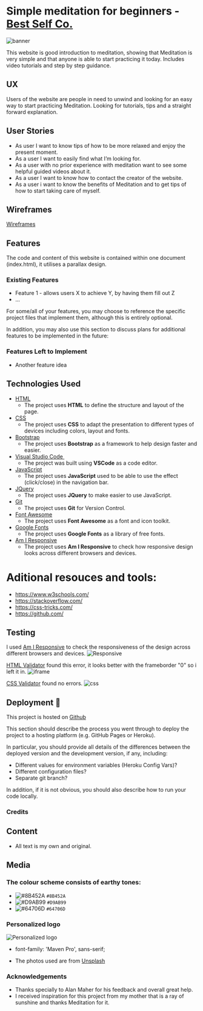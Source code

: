 # Simple meditation for beginners - [Best Self Co.](https://miadublin.github.io/1stmilestone)


![banner](https://user-images.githubusercontent.com/54308513/67994830-41e24d80-fc3f-11e9-984c-2ab797c86fec.png)


This website is good introduction to meditation, showing that Meditation is very simple and that anyone is able to start practicing it today.
Includes video tutorials and step by step guidance.

## UX
 
Users of the website are people in need to unwind and looking for an easy way to start practicing Meditation. Looking for tutorials, tips and a straight forward explanation.

## User Stories

- As user I want to know tips of how to be more relaxed and enjoy the present moment.
- As a user I want to easily find what I’m looking for.
- As a user with no prior experience with meditation want to see some helpful guided videos about it.
- As a user I want to know how to contact the creator of the website.	
- As a user i want to know the benefits of Meditation and to get tips of how to start taking care of myself.

## Wireframes

[Wireframes](https://github.com/miadublin/1stmilestone/tree/master/wireframes)

## Features

The code and content of this website is contained within one document (index.html), it utilises a parallax design.


### Existing Features
- Feature 1 - allows users X to achieve Y, by having them fill out Z
- ...

For some/all of your features, you may choose to reference the specific project files that implement them, although this is entirely optional.

In addition, you may also use this section to discuss plans for additional features to be implemented in the future:

### Features Left to Implement
- Another feature idea

## Technologies Used

- [HTML](https://en.wikipedia.org/wiki/HTML)
    - The project uses **HTML** to define the structure and layout of the page.
- [CSS](https://en.wikipedia.org/wiki/Cascading_Style_Sheets)
    - The project uses **CSS** to adapt the presentation to different types of devices including colors, layout and fonts.
- [Bootstrap](https://getbootstrap.com)
    - The project uses **Bootstrap** as a framework to help design faster and easier.
- [Visual Studio Code ](https://code.visualstudio.com)
    - The project was built using **VSCode** as a code editor.
- [JavaScript](https://www.javascript.com)
    - The project uses **JavaScript** used to be able to use the effect (click/close) in the navigation bar.
- [JQuery](https://jquery.com)
    - The project uses **JQuery** to make easier to use JavaScript.
- [Git](https://git-scm.com)
    - The project uses **Git** for Version Control.
- [Font Awesome](https://fontawesome.com)
    - The project uses **Font Awesome** as a font and icon toolkit.
- [Google Fonts](https://fonts.google.com)
    - The project uses **Google Fonts** as a library of free fonts.
- [Am I Responsive](http://ami.responsivedesign.is/)
    - The project uses **Am I Responsive** to check how responsive design looks across different browsers and devices.

# Aditional resouces and tools:
- https://www.w3schools.com/
- https://stackoverflow.com/
- https://css-tricks.com/
- https://github.com/
   
## Testing

I used [Am I Responsive](http://ami.responsivedesign.is/) to check the responsiveness of the design across different browsers and devices.
![Responsive](https://user-images.githubusercontent.com/54308513/67994382-e4e59800-fc3c-11e9-8607-6cc2485caf01.png)

[HTML Validator](https://validator.w3.org/) found this error, it looks better with the frameborder "0" so i left it in.
![iframe](https://user-images.githubusercontent.com/54308513/67995588-18c3bc00-fc43-11e9-8772-cb9a8ba7a842.png)

[CSS Validator](https://jigsaw.w3.org/css-validator) found no errors. 
![css](https://user-images.githubusercontent.com/54308513/67995697-b0290f00-fc43-11e9-98ba-a492f5cbbfc9.png)


## Deployment 🚀

This project is hosted on [Github](https://github.com/miadublin/1stmilestone)


This section should describe the process you went through to deploy the project to a hosting platform (e.g. GitHub Pages or Heroku).

In particular, you should provide all details of the differences between the deployed version and the development version, if any, including:
- Different values for environment variables (Heroku Config Vars)?
- Different configuration files?
- Separate git branch?

In addition, if it is not obvious, you should also describe how to run your code locally.


### Credits

## Content
- All text is my own and original.

## Media

### The colour scheme consists of earthy tones: 

- ![#8B452A](https://placehold.it/15/8B452A/000000?text=+) `#8B452A`
- ![#D9AB99](https://placehold.it/15/D9AB99/000000?text=+) `#D9AB99`
- ![#64706D](https://placehold.it/15/64706D/000000?text=+) `#64706D`


### Personalized logo
![Personalized logo](https://user-images.githubusercontent.com/54308513/67995924-e7e48680-fc44-11e9-9c9c-8e02acec0c5b.png)

- font-family: 'Maven Pro', sans-serif;

- The photos used are from [Unsplash](https://www.unsplash.com)

### Acknowledgements

- Thanks specially to Alan Maher for his feedback and overall great help.
- I received inspiration for this project from my mother that  is a ray of sunshine and thanks Meditation for it.